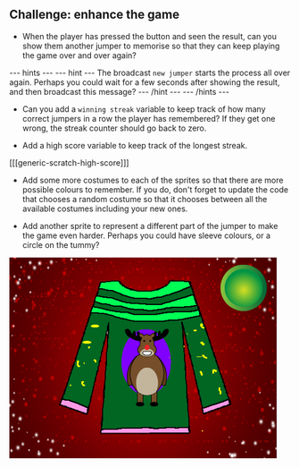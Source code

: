 ## Challenge: enhance the game

+ When the player has pressed the button and seen the result, can you show them another jumper to memorise so that they can keep playing the game over and over again?

--- hints ---
--- hint ---
The broadcast `new jumper` starts the process all over again. Perhaps you could wait for a few seconds after showing the result, and then broadcast this message?
--- /hint ---
--- /hints ---

+ Can you add a `winning streak` variable to keep track of how many correct jumpers in a row the player has remembered? If they get one wrong, the streak counter should go back to zero.

+ Add a high score variable to keep track of the longest streak.

[[[generic-scratch-high-score]]]

+ Add some more costumes to each of the sprites so that there are more possible colours to remember. If you do, don't forget to update the code that chooses a random costume so that it chooses between all the available costumes including your new ones.

+ Add another sprite to represent a different part of the jumper to make the game even harder. Perhaps you could have sleeve colours, or a circle on the tummy?

![Extra bits](images/extra-bits.png)
